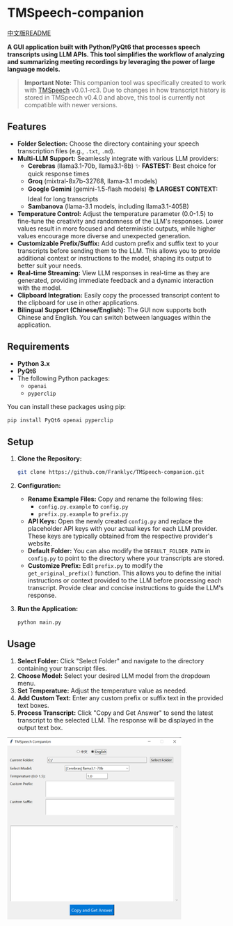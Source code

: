 # TMSpeech-companion
[中文版README](README_zh.md)

**A GUI application built with Python/PyQt6 that processes speech transcripts using LLM APIs. This tool simplifies the workflow of analyzing and summarizing meeting recordings by leveraging the power of large language models.**

> **Important Note:** This companion tool was specifically created to work with [TMSpeech](https://github.com/jxlpzqc/TMSpeech) v0.0.1-rc3. Due to changes in how transcript history is stored in TMSpeech v0.4.0 and above, this tool is currently not compatible with newer versions.

## Features

* **Folder Selection:** Choose the directory containing your speech transcription files (e.g., `.txt`, `.md`).
* **Multi-LLM Support:** Seamlessly integrate with various LLM providers:
    * **Cerebras** (llama3.1-70b, llama3.1-8b) :sparkles: **FASTEST:** Best choice for quick response times
    * **Groq** (mixtral-8x7b-32768, llama-3.1 models)
    * **Google Gemini** (gemini-1.5-flash models) :books: **LARGEST CONTEXT:** Ideal for long transcripts
    * **Sambanova** (llama-3.1 models, including llama3.1-405B)
* **Temperature Control:** Adjust the temperature parameter (0.0-1.5) to fine-tune the creativity and randomness of the LLM's responses. Lower values result in more focused and deterministic outputs, while higher values encourage more diverse and unexpected generation.
* **Customizable Prefix/Suffix:** Add custom prefix and suffix text to your transcripts before sending them to the LLM. This allows you to provide additional context or instructions to the model, shaping its output to better suit your needs.
* **Real-time Streaming:** View LLM responses in real-time as they are generated, providing immediate feedback and a dynamic interaction with the model.
* **Clipboard Integration:** Easily copy the processed transcript content to the clipboard for use in other applications.
* **Bilingual Support (Chinese/English):** The GUI now supports both Chinese and English. You can switch between languages within the application.

## Requirements

* **Python 3.x**
* **PyQt6**
* The following Python packages:
    * ``openai``
    * ``pyperclip``

You can install these packages using pip:

```bash
pip install PyQt6 openai pyperclip
```

## Setup

1. **Clone the Repository:**

   ```bash
   git clone https://github.com/Franklyc/TMSpeech-companion.git
   ```

2. **Configuration:**

   * **Rename Example Files:** Copy and rename the following files:
      * `config.py.example` to `config.py`
      * `prefix.py.example` to `prefix.py`
   * **API Keys:** Open the newly created `config.py` and replace the placeholder API keys with your actual keys for each LLM provider. These keys are typically obtained from the respective provider's website.
   * **Default Folder:** You can also modify the `DEFAULT_FOLDER_PATH` in `config.py` to point to the directory where your transcripts are stored.
   * **Customize Prefix:** Edit `prefix.py` to modify the `get_original_prefix()` function. This allows you to define the initial instructions or context provided to the LLM before processing each transcript. Provide clear and concise instructions to guide the LLM's response.


3. **Run the Application:**

   ```bash
   python main.py
   ```

## Usage

1. **Select Folder:** Click "Select Folder" and navigate to the directory containing your transcript files.
2. **Choose Model:** Select your desired LLM model from the dropdown menu.
3. **Set Temperature:** Adjust the temperature value as needed.
4. **Add Custom Text:** Enter any custom prefix or suffix text in the provided text boxes.
5. **Process Transcript:** Click "Copy and Get Answer" to send the latest transcript to the selected LLM. The response will be displayed in the output text box.

<img src="gui_en.png" width="400">
